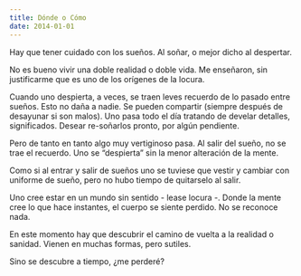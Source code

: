 ```yaml
---
title: Dónde o Cómo
date: 2014-01-01
---
```


Hay que tener cuidado con los sueños. Al soñar, o mejor dicho al despertar.

No es bueno vivir una doble realidad o doble vida. Me enseñaron, sin justificarme que es uno de los orígenes de la locura.

Cuando uno despierta, a veces, se traen leves recuerdo de lo pasado entre sueños. Esto no daña a nadie. Se pueden compartir (siempre después de desayunar si son malos). Uno pasa todo el día tratando de develar detalles, significados. Desear re-soñarlos pronto, por algún pendiente.

Pero de tanto en tanto algo muy vertiginoso pasa. Al salir del sueño, no se trae el recuerdo. Uno se “despierta” sin la menor alteración de la mente.

Como si al entrar y salir de sueños uno se tuviese que vestir y cambiar con uniforme de sueño, pero no hubo tiempo de quitarselo al salir.

Uno cree estar en un mundo sin sentido - lease locura -. Donde la mente cree lo que hace instantes, el cuerpo se siente perdido. No se reconoce nada.

En este momento hay que descubrir el camino de vuelta a la realidad o sanidad. Vienen en muchas formas, pero sutiles.

Sino se descubre a tiempo, ¿me perderé?

